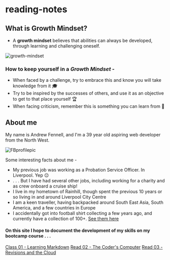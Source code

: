 # reading-notes

## What is Growth Mindset?

- A **growth mindset** believes that abilities can always be developed, through learning and challenging oneself.

![growth-mindset](https://github.com/fennand/reading-notes/assets/99410959/e70e0e95-cbc1-4fee-b3f1-69a00cc8b4d1)

### How to keep yourself in a _Growth Mindset_ -

- When faced by a challenge, try to embrace this and know you will take knowledge from it 🎓
- Try to be inspired by the successes of others, and use it as an objective to get to that place yourself 🏆
- When facing criticism, remember this is something you can learn from 📜

## About me

My name is Andrew Fennell, and I'm a 39 year old aspiring web developer from the North West.

![FBprofilepic](https://github.com/fennand/reading-notes/assets/99410959/bc0a2648-a157-4829-bb36-1154d4b4a525)

Some interesting facts about me -
- My previous job was working as a Probation Service Officer. In Liverpool. Yep 😐
- . . . But I have had several other jobs, including working for a charity and as crew onboard a cruise ship!
- I live in my hometown of Rainhill, though spent the previous 10 years or so living in and around Liverpool City Centre
- I am a keen traveller, having backpacked around South East Asia, South America, and a few countries in Europe
- I accidentally got into football shirt collecting a few years ago, and currently have a collection of 100+. [See them here](https://www.instagram.com/the.shirt.locker/)

#### On this site I hope to document the development of my skills on my bootcamp course . . . 

[Class 01 - Learning Markdown](https://fennand.github.io/reading-notes/class01.md)
[Read 02 - The Coder's Computer](https://fennand.github.io/reading-notes/read02.md)
[Read 03 - Revisions and the Cloud](https://fennand.github.io/reading-notes/read03.md)
